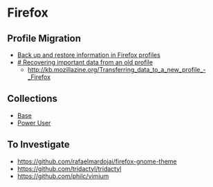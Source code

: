 
# Firefox

## Profile Migration
* [Back up and restore information in Firefox profiles](http://mzl.la/1xKrFsk)
* [# Recovering important data from an old profile](http://mzl.la/1xKrzkF)
	* http://kb.mozillazine.org/Transferring_data_to_a_new_profile_-_Firefox

## Collections
* [Base](https://addons.mozilla.org/en-US/firefox/collections/16201026/base/)
* [Power User](https://addons.mozilla.org/en-US/firefox/collections/16201026/adv/)

## To Investigate
* https://github.com/rafaelmardojai/firefox-gnome-theme
* https://github.com/tridactyl/tridactyl
* https://github.com/philc/vimium
<!--stackedit_data:
eyJoaXN0b3J5IjpbODExMzA2MTI0XX0=
-->